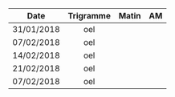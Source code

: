 |Date | Trigramme | Matin  | AM  |
|-----|:---------:|:------:|:---:|
| 31/01/2018 | oel |       |     |
| 07/02/2018 | oel |       |     |
| 14/02/2018 | oel |       |     |
| 21/02/2018 | oel |       |     |
| 07/02/2018 | oel |       |     |
